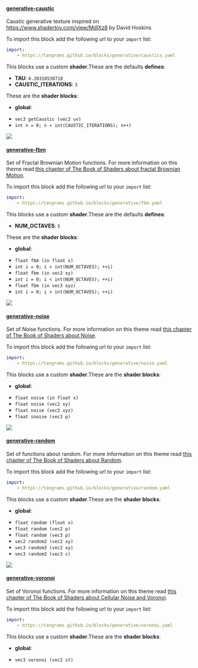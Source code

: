 

#### [generative-caustic](https://github.com/tangrams/blocks/blob/gh-pages/generative/caustics.yaml)

Caustic generative texture inspired on <https://www.shadertoy.com/view/MdlXz8> by David Hoskins



To import this block add the following url to your `import` list:

```yaml
import:
    - https://tangrams.github.io/blocks/generative/caustics.yaml
```


This blocks use a custom **shader**.These are the defaults **defines**:
 - **TAU**: ```6.28318530718```
 - **CAUSTIC_ITERATIONS**: ```3```

These are the **shader blocks**:

- **global**:
 + `vec3 getCaustic (vec2 uv) `
 + `int n = 0; n < int(CAUSTIC_ITERATIONS); n++) `

![](https://mapzen.com/common/styleguide/images/divider/compass-red.png)


#### [generative-fbm](https://github.com/tangrams/blocks/blob/gh-pages/generative/fbm.yaml)

Set of Fractal Brownian Motion functions.
For more information on this theme read [this chapter of The Book of Shaders about fractal Brownian Motion](http://thebookofshaders.com/13/).



To import this block add the following url to your `import` list:

```yaml
import:
    - https://tangrams.github.io/blocks/generative/fbm.yaml
```


This blocks use a custom **shader**.These are the defaults **defines**:
 - **NUM_OCTAVES**: ```5```

These are the **shader blocks**:

- **global**:
 + `float fbm (in float x) `
 + `int i = 0; i < int(NUM_OCTAVES); ++i) `
 + `float fbm (in vec2 xy) `
 + `int i = 0; i < int(NUM_OCTAVES); ++i) `
 + `float fbm (in vec3 xyz) `
 + `int i = 0; i < int(NUM_OCTAVES); ++i) `

![](https://mapzen.com/common/styleguide/images/divider/compass-red.png)


#### [generative-noise](https://github.com/tangrams/blocks/blob/gh-pages/generative/noise.yaml)

Set of Noise functions.
For more information on this theme read [this chapter of The Book of Shaders about Noise](http://thebookofshaders.com/11/).



To import this block add the following url to your `import` list:

```yaml
import:
    - https://tangrams.github.io/blocks/generative/noise.yaml
```


This blocks use a custom **shader**.These are the **shader blocks**:

- **global**:
 + `float noise (in float x) `
 + `float noise (vec2 xy) `
 + `float noise (vec3 xyz) `
 + `float snoise (vec3 p) `

![](https://mapzen.com/common/styleguide/images/divider/compass-red.png)


#### [generative-random](https://github.com/tangrams/blocks/blob/gh-pages/generative/random.yaml)

Set of functions about random.
For more information on this theme read [this chapter of The Book of Shaders about Random](http://thebookofshaders.com/10/).



To import this block add the following url to your `import` list:

```yaml
import:
    - https://tangrams.github.io/blocks/generative/random.yaml
```


This blocks use a custom **shader**.These are the **shader blocks**:

- **global**:
 + `float random (float x) `
 + `float random (vec2 p) `
 + `float random (vec3 p) `
 + `vec2 random2 (vec2 xy) `
 + `vec3 random3 (vec2 xy) `
 + `vec3 random3 (vec3 c) `

![](https://mapzen.com/common/styleguide/images/divider/compass-red.png)


#### [generative-voronoi](https://github.com/tangrams/blocks/blob/gh-pages/generative/voronoi.yaml)

Set of Voronoi functions.
For more information on this theme read [this chapter of The Book of Shaders about Cellular Noise and Voronoi](http://thebookofshaders.com/12/).



To import this block add the following url to your `import` list:

```yaml
import:
    - https://tangrams.github.io/blocks/generative/voronoi.yaml
```


This blocks use a custom **shader**.These are the **shader blocks**:

- **global**:
 + `vec3 voronoi (vec2 st) `
